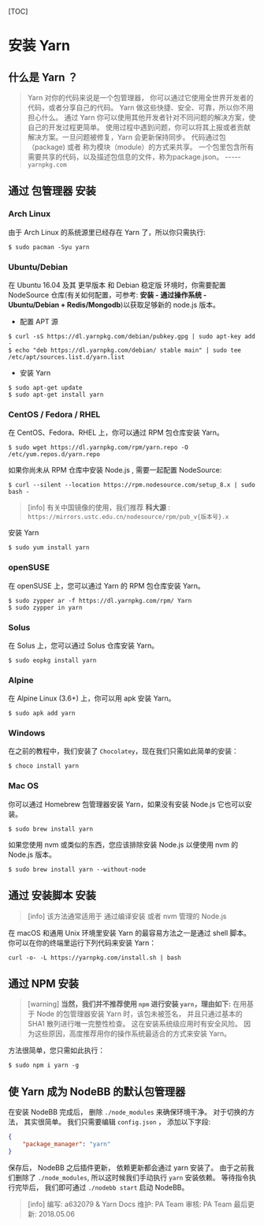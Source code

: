
[TOC]

# 安装 Yarn
## 什么是 Yarn ？

>  Yarn 对你的代码来说是一个包管理器， 你可以通过它使用全世界开发者的代码，或者分享自己的代码。 Yarn 做这些快捷、安全、可靠，所以你不用担心什么。
> 通过 Yarn 你可以使用其他开发者针对不同问题的解决方案，使自己的开发过程更简单。 使用过程中遇到问题，你可以将其上报或者贡献解决方案。一旦问题被修复，Yarn 会更新保持同步。
> 代码通过包（package) 或者 称为模块（module）的方式来共享。 一个包里包含所有需要共享的代码，以及描述包信息的文件，称为package.json。
>  ----- `yarnpkg.com`

## 通过 包管理器 安装
### Arch Linux
由于 Arch Linux 的系统源里已经存在 Yarn 了，所以你只需执行:
```
$ sudo pacman -Syu yarn
```
### Ubuntu/Debian
在 Ubuntu 16.04 及其 更早版本 和 Debian 稳定版 环境时，你需要配置 NodeSource 仓库(有关如何配置，可参考: **安装 - 通过操作系统 - Ubuntu/Debian + Redis/Mongodb**)以获取足够新的 node.js 版本。
* 配置 APT 源 
```
$ curl -sS https://dl.yarnpkg.com/debian/pubkey.gpg | sudo apt-key add -
$ echo "deb https://dl.yarnpkg.com/debian/ stable main" | sudo tee /etc/apt/sources.list.d/yarn.list
```
* 安装 Yarn
```
$ sudo apt-get update
$ sudo apt-get install yarn
```
### CentOS / Fedora / RHEL
在 CentOS、Fedora、RHEL 上，你可以通过 RPM 包仓库安装 Yarn。
```
$ sudo wget https://dl.yarnpkg.com/rpm/yarn.repo -O /etc/yum.repos.d/yarn.repo
```
如果你尚未从 RPM 仓库中安装 Node.js , 需要一起配置 NodeSource:
```
$ curl --silent --location https://rpm.nodesource.com/setup_8.x | sudo bash -
```
>[info] 有关中国镜像的使用，我们推荐 **科大源** : `https://mirrors.ustc.edu.cn/nodesource/rpm/pub_v{版本号}.x`

安装 Yarn
```
$ sudo yum install yarn
```
### openSUSE
在 openSUSE 上，您可以通过 Yarn 的 RPM 包仓库安装 Yarn。
```
$ sudo zypper ar -f https://dl.yarnpkg.com/rpm/ Yarn
$ sudo zypper in yarn
```
### Solus
在 Solus 上，您可以通过 Solus 仓库安装 Yarn。
```
$ sudo eopkg install yarn
```
### Alpine
在 Alpine Linux (3.6+) 上，你可以用 apk 安装 Yarn。
```
$ sudo apk add yarn
```
### Windows
在之前的教程中，我们安装了 `Chocolatey`，现在我们只需如此简单的安装：
```
$ choco install yarn
```
### Mac OS
你可以通过 Homebrew 包管理器安装 Yarn，如果没有安装 Node.js 它也可以安装。
```
$ sudo brew install yarn
```
如果您使用 nvm 或类似的东西，您应该排除安装 Node.js 以便使用 nvm 的 Node.js 版本。
```
$ sudo brew install yarn --without-node
```
## 通过 安装脚本 安装
>[info] 该方法通常适用于 通过编译安装 或者 nvm 管理的 Node.js

在 macOS 和通用 Unix 环境里安装 Yarn 的最容易方法之一是通过 shell 脚本。你可以在你的终端里运行下列代码来安装 Yarn：
```
curl -o- -L https://yarnpkg.com/install.sh | bash
```
## 通过 NPM 安装
>[warning] **当然，我们并不推荐使用 `npm` 进行安装 `yarn`，理由如下:**
>  在用基于 Node 的包管理器安装 Yarn 时，该包未被签名， 并且只通过基本的 SHA1 散列进行唯一完整性检查。 这在安装系统级应用时有安全风险。
>因为这些原因，高度推荐用你的操作系统最适合的方式来安装 Yarn。

方法很简单，您只需如此执行：
```
$ sudo npm i yarn -g
```

## 使 Yarn 成为 NodeBB 的默认包管理器
在安装 NodeBB 完成后， 删除 `./node_modules` 来确保环境干净。
对于切换的方法， 其实很简单。 我们只需要编辑 `config.json` ， 添加以下字段:
```json
{
    "package_manager": "yarn"
}
```
保存后， NodeBB 之后插件更新， 依赖更新都会通过 yarn 安装了。
由于之前我们删除了 `./node_modules`, 所以这时候我们手动执行 `yarn` 安装依赖。
等待指令执行完毕后， 我们即可通过 `./nodebb start` 启动 NodeBB。

>[info] 编写: a632079 & Yarn Docs
维护: PA Team
审核: PA Team
最后更新: 2018.05.06